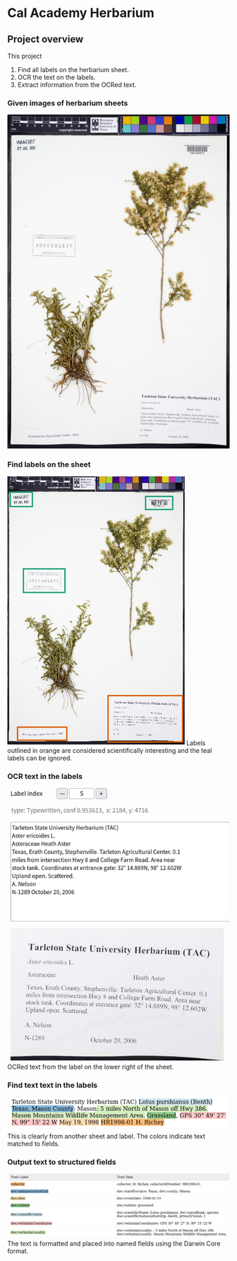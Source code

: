 # Cal Academy Herbarium

## Project overview
This project
1. Find all labels on the herbarium sheet.
2. OCR the text on the labels.
3. Extract information from the OCRed text.

### Given images of herbarium sheets
![Herbarium Sheet](assets/sheet.jpg)
### Find labels on the sheet
![Herbarium Labels](assets/show_labels.png)
Labels outlined in orange are considered scientifically interesting and the teal labels can be ignored.
### OCR text in the labels
![OCRed Text](assets/show_ocr_text.png)
OCRed text from the label on the lower right of the sheet.
### Find text text in the labels
![text.png|Label Text](assets/text.png)
This is clearly from another sheet and label. The colors indicate text matched to fields.
### Output text to structured fields
![Label Traits](assets/traits.png)
The text is formatted and placed into named fields using the Darwin Core format.
